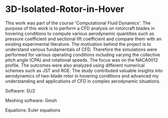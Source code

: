 # 3D-Isolated-Rotor-in-Hover

This work was part of the course 'Computational Fluid Dynamics'. The purpose of this work is to perform a CFD analysis on rotorcraft blades in hovering conditions to compute various aerodynamic quantities such as pressure coefficient and sectional lift coefficient and compare them with an existing experimental literature. The motivation behind the project is to understand various fundamentals of CFD. Therefore the simulations were performed for various operating conditions including varying the collective pitch angle (CPA) and rotational speeds. The focus was on the NACA0012 profile. The outcomes were also analyzed using different numerical schemes such as JST and ROE. The study contributed valuable insights into aerodynamics of two-blade rotor in hovering conditions and advanced my understanding and applications of CFD in complex aerodynamic situations.

Software: SU2

Meshing software: Gmsh

Equations: Euler equations
